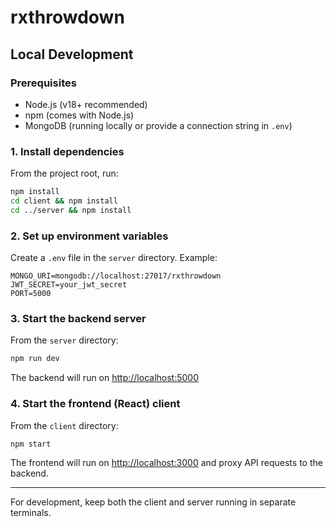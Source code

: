 # rxthrowdown

## Local Development

### Prerequisites
- Node.js (v18+ recommended)
- npm (comes with Node.js)
- MongoDB (running locally or provide a connection string in `.env`)

### 1. Install dependencies

From the project root, run:

```sh
npm install
cd client && npm install
cd ../server && npm install
```

### 2. Set up environment variables

Create a `.env` file in the `server` directory. Example:

```
MONGO_URI=mongodb://localhost:27017/rxthrowdown
JWT_SECRET=your_jwt_secret
PORT=5000
```

### 3. Start the backend server

From the `server` directory:

```sh
npm run dev
```
The backend will run on [http://localhost:5000](http://localhost:5000)

### 4. Start the frontend (React) client

From the `client` directory:

```sh
npm start
```
The frontend will run on [http://localhost:3000](http://localhost:3000) and proxy API requests to the backend.

---
For development, keep both the client and server running in separate terminals.

